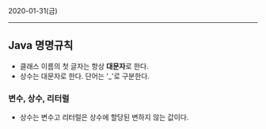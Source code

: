 2020-01-31(금)

----------------

## Java 명명규칙

* 클래스 이름의 첫 글자는 항상 **대문자**로 한다.
* 상수는 대문자로 한다. 단어는 '_'로 구분한다.



### 변수, 상수, 리터럴 

* 상수는 변수고 리터럴은 상수에 할당된 변하지 않는 값이다.
